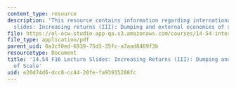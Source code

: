 ```yaml
---
content_type: resource
description: 'This resource contains information regarding international trade lecture
  slides: Increasing returns (III): Dumping and external economies of scale.'
file: https://ol-ocw-studio-app-qa.s3.amazonaws.com/courses/14-54-international-trade-fall-2016/e20d74d6dcc8cc4420fefa93915288fc_MIT14_54F16_Lecture_19.pdf
file_type: application/pdf
parent_uid: 0a3cf0ed-6939-75d3-35fc-a7aad8469f3b
resourcetype: Document
title: '14.54 F16 Lecture Slides: Increasing Returns (III): Dumping and External Economies
  of Scale'
uid: e20d74d6-dcc8-cc44-20fe-fa93915288fc
---
```

